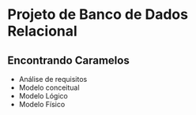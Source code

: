 # Projeto de Banco de Dados Relacional

## Encontrando Caramelos 

- Análise de requisitos
- Modelo conceitual
- Modelo Lógico
- Modelo Físico



